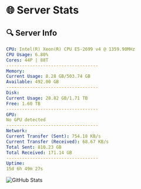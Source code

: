 # 🌐 Server Stats
## 🔍 Server Info
```yaml
CPU: Intel(R) Xeon(R) CPU E5-2699 v4 @ 1359.90MHz
CPU Usage: 6.80%
Cores: 44P | 88T
-----------------------------------
Memory:
Current Usage: 8.28 GB/503.74 GB
Available: 492.00 GB
-----------------------------------
Disk:
Current Usage: 28.82 GB/1.71 TB
Free: 1.60 TB
-----------------------------------
GPU:
No GPU detected
-----------------------------------
Network:
Current Transfer (Sent): 754.18 KB/s
Current Transfer (Received): 68.67 KB/s
Total Sent: 810.23 GB
Total Received: 171.14 GB
-----------------------------------
Uptime:
15d 6h 49m 27s
```
![GitHub Stats](https://img.shields.io/badge/Updated-2025-05-04_23:58:15-blue)